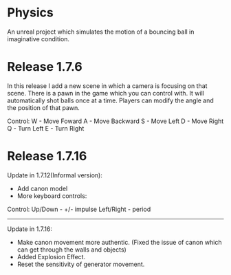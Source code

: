 # Physics
An unreal project which simulates the motion of a bouncing ball in imaginative condition.

# Release 1.7.6
In this release I add a new scene in which a camera is focusing on that scene. There is a pawn in the game which you can control with. It will automatically shot balls once at a time. Players can modify the angle and the position of that pawn.

Control:
W - Move Foward
A - Move Backward
S - Move Left
D - Move Right
Q - Turn Left
E - Turn Right

# Release 1.7.16

Update in 1.7.12(Informal version):

 - Add canon model
 - More keyboard controls:
 
 Control:
 Up/Down - +/- impulse
 Left/Right - period
 
------------------------------------------------
Update in 1.7.16:

 - Make canon movement more authentic. (Fixed the issue of canon which can get through the walls and objects)
 - Added Explosion Effect.
 - Reset the sensitivity of generator movement.
 
